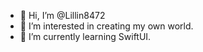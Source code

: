 - 👋 Hi, I’m @Lillin8472
- 👀 I’m interested in creating my own world.
- 🌱 I’m currently learning SwiftUI.

<!---
Lillin8472/Lillin8472 is a ✨ special ✨ repository because its `README.md` (this file) appears on your GitHub profile.
You can click the Preview link to take a look at your changes.
--->
